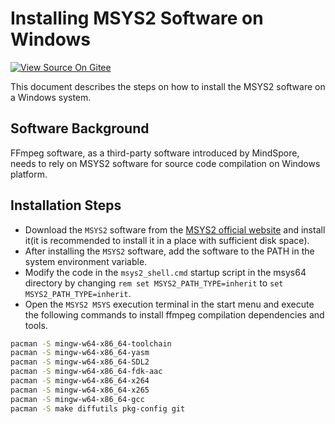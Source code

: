 # Installing MSYS2 Software on Windows

[![View Source On Gitee](https://mindspore-website.obs.cn-north-4.myhuaweicloud.com/website-images/br_base/resource/_static/logo_source_en.svg)](https://gitee.com/mindspore/docs/blob/br_base/install/third_party/msys_software_install_en.md)

This document describes the steps on how to install the MSYS2 software on a Windows system.

## Software Background

FFmpeg software, as a third-party software introduced by MindSpore, needs to rely on MSYS2 software for source code compilation on Windows platform.

## Installation Steps

- Download the `MSYS2` software from the [MSYS2 official website](https://www.msys2.org/) and install it(it is recommended to install it in a place with sufficient disk space).
- After installing the `MSYS2` software, add the software to the PATH in the system environment variable.
- Modify the code in the `msys2_shell.cmd` startup script in the msys64 directory by changing `rem set MSYS2_PATH_TYPE=inherit` to `set MSYS2_PATH_TYPE=inherit`.
- Open the `MSYS2 MSYS` execution terminal in the start menu and execute the following commands to install ffmpeg compilation dependencies and tools.

```bash
pacman -S mingw-w64-x86_64-toolchain
pacman -S mingw-w64-x86_64-yasm
pacman -S mingw-w64-x86_64-SDL2
pacman -S mingw-w64-x86_64-fdk-aac
pacman -S mingw-w64-x86_64-x264
pacman -S mingw-w64-x86_64-x265
pacman -S mingw-w64-x86_64-gcc
pacman -S make diffutils pkg-config git
```
